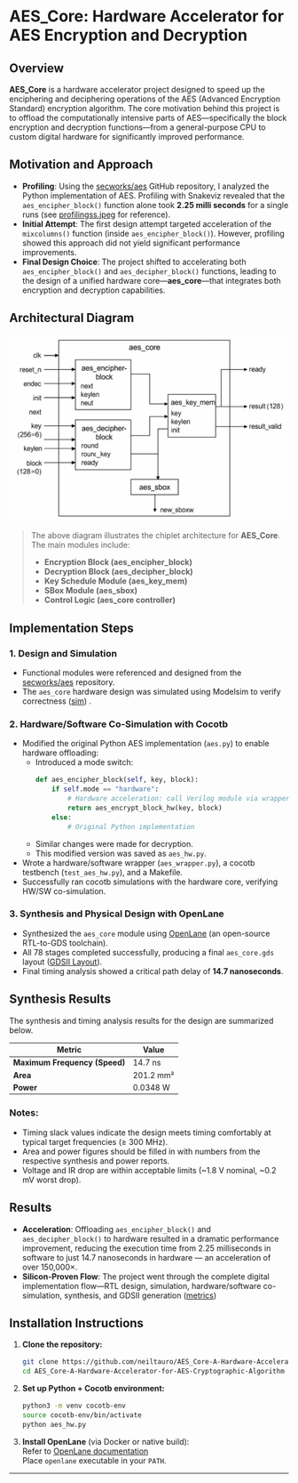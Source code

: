 # AES_Core: Hardware Accelerator for AES Encryption and Decryption

## Overview

**AES_Core** is a hardware accelerator project designed to speed up the enciphering and deciphering operations of the AES (Advanced Encryption Standard) encryption algorithm. The core motivation behind this project is to offload the computationally intensive parts of AES—specifically the block encryption and decryption functions—from a general-purpose CPU to custom digital hardware for significantly improved performance.

## Motivation and Approach

- **Profiling**: Using the [secworks/aes](https://github.com/secworks/aes.git) GitHub repository, I analyzed the Python implementation of AES. Profiling with Snakeviz revealed that the `aes_encipher_block()` function alone took **2.25 milli seconds** for a single runs (see [profilingss.jpeg](https://github.com/neiltauro/AES_Core-A-Hardware-Accelerator-for-AES-Cryptographic-Algorithm/blob/main/profilingss.jpeg) for reference).
- **Initial Attempt**: The first design attempt targeted acceleration of the `mixcolumns()` function (inside `aes_encipher_block()`). However, profiling showed this approach did not yield significant performance improvements.
- **Final Design Choice**: The project shifted to accelerating both `aes_encipher_block()` and `aes_decipher_block()` functions, leading to the design of a unified hardware core—**aes_core**—that integrates both encryption and decryption capabilities.

## Architectural Diagram

![AES Core Architectural Diagram](https://raw.githubusercontent.com/neiltauro/AES_Core-A-Hardware-Accelerator-for-AES-Cryptographic-Algorithm/main/Photos/ArchitecturalDiagram.png)

> The above diagram illustrates the chiplet architecture for **AES_Core**.  
> The main modules include:
> - **Encryption Block (aes_encipher_block)**
> - **Decryption Block (aes_decipher_block)**
> - **Key Schedule Module (aes_key_mem)**
> - **SBox Module (aes_sbox)**
> - **Control Logic (aes_core controller)**

## Implementation Steps

### 1. **Design and Simulation**
- Functional modules were referenced and designed from the [secworks/aes](https://github.com/secworks/aes.git) repository.
- The `aes_core` hardware design was simulated using Modelsim to verify correctness ([sim](https://github.com/neiltauro/AES_Core-A-Hardware-Accelerator-for-AES-Cryptographic-Algorithm/blob/main/ModelsimSS.png))
.

### 2. **Hardware/Software Co-Simulation with Cocotb**
- Modified the original Python AES implementation (`aes.py`) to enable hardware offloading:
  - Introduced a mode switch:  
    ```python
    def aes_encipher_block(self, key, block):
        if self.mode == "hardware":
            # Hardware acceleration: call Verilog module via wrapper
            return aes_encrypt_block_hw(key, block)
        else:
            # Original Python implementation
    ```
  - Similar changes were made for decryption.
  - This modified version was saved as `aes_hw.py`.
- Wrote a hardware/software wrapper (`aes_wrapper.py`), a cocotb testbench (`test_aes_hw.py`), and a Makefile.
- Successfully ran cocotb simulations with the hardware core, verifying HW/SW co-simulation.

### 3. **Synthesis and Physical Design with OpenLane**
- Synthesized the `aes_core` module using [OpenLane](https://github.com/The-OpenROAD-Project/OpenLane) (an open-source RTL-to-GDS toolchain).
- All 78 stages completed successfully, producing a final `aes_core.gds` layout ([GDSII Layout](https://github.com/neiltauro/AES_Core-A-Hardware-Accelerator-for-AES-Cryptographic-Algorithm/blob/main/GSDII.png)).
- Final timing analysis showed a critical path delay of **14.7 nanoseconds**.

## Synthesis Results

The synthesis and timing analysis results for the design are summarized below.

| Metric            | Value                      | 
|-------------------|----------------------------|
| **Maximum Frequency (Speed)** | 14.7 ns          | 
| **Area**          | 201.2 mm²   | 
| **Power**         | 0.0348 W        | 

### Notes:
- Timing slack values indicate the design meets timing comfortably at typical target frequencies (≥ 300 MHz).
- Area and power figures should be filled in with numbers from the respective synthesis and power reports.
- Voltage and IR drop are within acceptable limits (~1.8 V nominal, ~0.2 mV worst drop).


## Results

- **Acceleration**: Offloading `aes_encipher_block()` and `aes_decipher_block()` to hardware resulted in a dramatic performance improvement, reducing the execution time from 2.25 milliseconds in software to just 14.7 nanoseconds in hardware — an acceleration of over 150,000×.
- **Silicon-Proven Flow**: The project went through the complete digital implementation flow—RTL design, simulation, hardware/software co-simulation, synthesis, and GDSII generation ([metrics](https://github.com/neiltauro/AES_Core-A-Hardware-Accelerator-for-AES-Cryptographic-Algorithm/blob/main/metrics.csv))


## Installation Instructions

1. **Clone the repository:**
   ```bash
   git clone https://github.com/neiltauro/AES_Core-A-Hardware-Accelerator-for-AES-Cryptographic-Algorithm.git
   cd AES_Core-A-Hardware-Accelerator-for-AES-Cryptographic-Algorithm
   ```

2. **Set up Python + Cocotb environment:**
   ```bash
   python3 -m venv cocotb-env
   source cocotb-env/bin/activate
   python aes_hw.py
   ```

3. **Install OpenLane** (via Docker or native build):  
   Refer to [OpenLane documentation](https://github.com/The-OpenROAD-Project/OpenLane)  
   Place `openlane` executable in your `PATH`.

---
